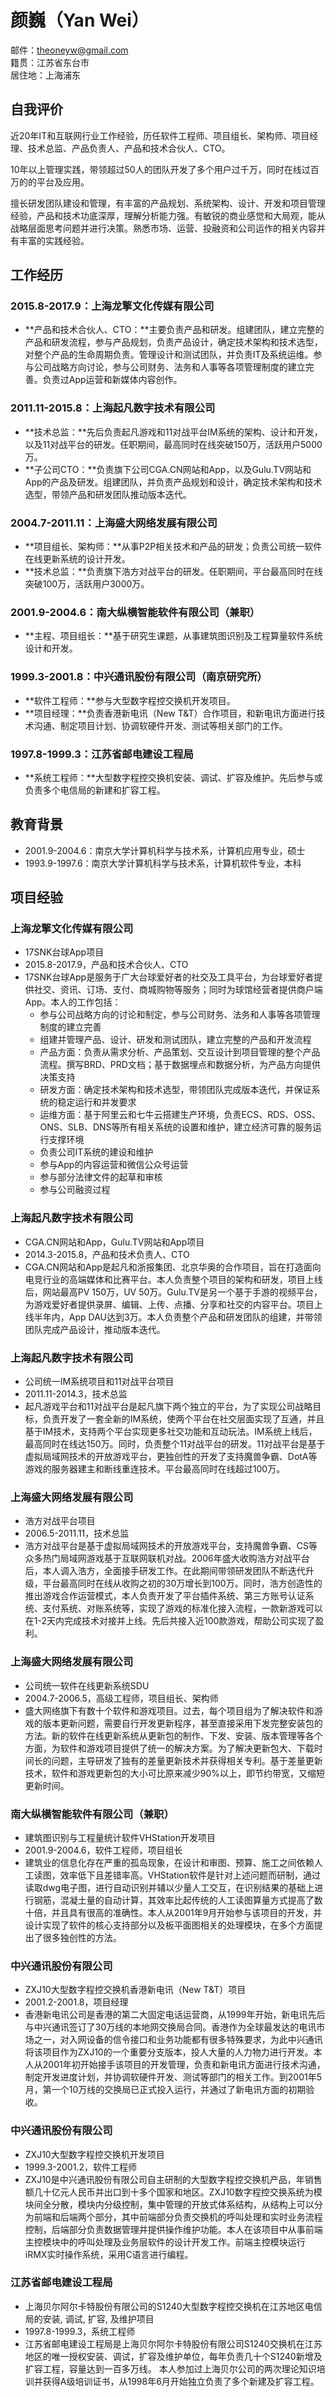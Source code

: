# 颜巍（Yan Wei）>
邮件：theoneyw@gmail.com<br/>
籍贯：江苏省东台市<br/>
居住地：上海浦东## 自我评价
近20年IT和互联网行业工作经验，历任软件工程师、项目组长、架构师、项目经理、技术总监、产品负责人、产品和技术合伙人、CTO。

10年以上管理实践，带领超过50人的团队开发了多个用户过千万，同时在线过百万的的平台及应用。

擅长研发团队建设和管理，有丰富的产品规划、系统架构、设计、开发和项目管理经验，产品和技术功底深厚，理解分析能力强。有敏锐的商业感觉和大局观，能从战略层面思考问题并进行决策。熟悉市场、运营、投融资和公司运作的相关内容并有丰富的实践经验。## 工作经历
### 2015.8-2017.9：上海龙擎文化传媒有限公司* **产品和技术合伙人、CTO：**主要负责产品和研发。组建团队，建立完整的产品和研发流程，参与产品规划，负责产品设计，确定技术架构和技术选型，对整个产品的生命周期负责。管理设计和测试团队，并负责IT及系统运维。参与公司战略方向讨论，参与公司财务、法务和人事等各项管理制度的建立完善。负责过App运营和新媒体内容创作。### 2011.11-2015.8：上海起凡数字技术有限公司* **技术总监：**先后负责起凡游戏和11对战平台IM系统的架构、设计和开发，以及11对战平台的研发。任职期间，最高同时在线突破150万，活跃用户5000万。
* **子公司CTO：**负责旗下公司CGA.CN网站和App，以及Gulu.TV网站和App的产品及研发。组建团队，并负责产品规划和设计，确定技术架构和技术选型，带领产品和研发团队推动版本迭代。
### 2004.7-2011.11：上海盛大网络发展有限公司* **项目组长、架构师：**从事P2P相关技术和产品的研发；负责公司统一软件在线更新系统的设计开发。* **技术总监：**负责旗下浩方对战平台的研发。任职期间，平台最高同时在线突破100万，活跃用户3000万。### 2001.9-2004.6：南大纵横智能软件有限公司（兼职）* **主程、项目组长：**基于研究生课题，从事建筑图识别及工程算量软件系统设计和开发。### 1999.3-2001.8：中兴通讯股份有限公司（南京研究所）
* **软件工程师：**参与大型数字程控交换机开发项目。* **项目经理：**负责香港新电讯（New T&T）合作项目，和新电讯方面进行技术沟通、制定项目计划、协调软硬件开发、测试等相关部门的工作。### 1997.8-1999.3：江苏省邮电建设工程局
* **系统工程师：**大型数字程控交换机安装、调试、扩容及维护。先后参与或负责多个电信局的新建和扩容工程。## 教育背景* 2001.9-2004.6：南京大学计算机科学与技术系，计算机应用专业，硕士* 1993.9-1997.6：南京大学计算机科学与技术系，计算机软件专业，本科

## 项目经验
### 上海龙擎文化传媒有限公司
* 17SNK台球App项目
* 2015.8-2017.9，产品和技术合伙人、CTO
* 17SNK台球App是服务于广大台球爱好者的社交及工具平台，为台球爱好者提供社交、资讯、订场、支付、商城购物等服务；同时为球馆经营者提供商户端App。本人的工作包括：
    * 参与公司战略方向的讨论和制定，参与公司财务、法务和人事等各项管理制度的建立完善
    * 组建并管理产品、设计、研发和测试团队，建立完整的产品和开发流程
    * 产品方面：负责从需求分析、产品策划、交互设计到项目管理的整个产品流程。撰写BRD、PRD文档；基于数据埋点和数据分析，为产品方向提供决策支持
    * 研发方面：确定技术架构和技术选型，带领团队完成版本迭代，并保证系统的稳定运行和并发要求
    * 运维方面：基于阿里云和七牛云搭建生产环境，负责ECS、RDS、OSS、ONS、SLB、DNS等所有相关系统的设置和维护，建立经济可靠的服务运行支撑环境
    * 负责公司IT系统的建设和维护
    * 参与App的内容运营和微信公众号运营
    * 参与部分法律文件的起草和审核
    * 参与公司融资过程

### 上海起凡数字技术有限公司
* CGA.CN网站和App，Gulu.TV网站和App项目
* 2014.3-2015.8，产品和技术负责人、CTO
* CGA.CN网站和App是起凡和浙报集团、北京华奥的合作项目，旨在打造面向电竞行业的高端媒体和比赛平台。本人负责整个项目的架构和研发，项目上线后，网站最高PV 150万，UV 50万。Gulu.TV是另一个基于手游的视频平台，为游戏爱好者提供录屏、编辑、上传、点播、分享和社交的内容平台。项目上线半年内，App DAU达到3万。本人负责整个产品和研发团队的组建，并带领团队完成产品设计，推动版本迭代。

### 上海起凡数字技术有限公司
* 公司统一IM系统项目和11对战平台项目
* 2011.11-2014.3，技术总监
* 起凡游戏平台和11对战平台是起凡旗下两个独立的平台，为了实现公司战略目标，负责开发了一套全新的IM系统，使两个平台在社交层面实现了互通，并且基于IM技术，支持两个平台实现更多社交功能和互动玩法。IM系统上线后，最高同时在线达150万。同时，负责整个11对战平台的研发。11对战平台是基于虚拟局域网技术的开放游戏平台，更独创性的开发了支持魔兽争霸、DotA等游戏的服务器建主和断线重连技术。平台最高同时在线超过100万。

### 上海盛大网络发展有限公司
* 浩方对战平台项目
* 2006.5-2011.11，技术总监 
* 浩方对战平台是基于虚拟局域网技术的开放游戏平台，支持魔兽争霸、CS等众多热门局域网游戏基于互联网联机对战。2006年盛大收购浩方对战平台后，本人调入浩方，全面接手研发工作。在此期间带领研发团队不断迭代升级，平台最高同时在线从收购之初的30万增长到100万。同时，浩方创造性的推出游戏合作运营模式，本人负责开发了平台插件系统、第三方账号认证系统、支付系统、对账系统等，实现了游戏的标准化接入流程，一款新游戏可以在1-2天内完成技术对接并上线。先后共接入近100款游戏，帮助公司实现了盈利。

### 上海盛大网络发展有限公司
* 公司统一软件在线更新系统SDU
* 2004.7-2006.5，高级工程师，项目组长、架构师
* 盛大网络旗下有数十个软件和游戏项目。过去，每个项目组为了解决软件和游戏的版本更新问题，需要自行开发更新程序，甚至直接采用下发完整安装包的方法。新的软件在线更新系统从更新包的制作、下发、安装、版本管理等各个方面，为软件和游戏项目提供了统一的解决方案。为了解决更新包大、下载时间长的问题，主导研发了独有的差量更新技术并获得相关专利。基于差量更新技术，软件和游戏更新包的大小可比原来减少90%以上，即节约带宽，又缩短更新时间。

### 南大纵横智能软件有限公司（兼职）
* 建筑图识别与工程量统计软件VHStation开发项目
* 2001.9-2004.6，软件工程师，项目组长
* 建筑业的信息化存在严重的孤岛现象，在设计和审图、预算、施工之间依赖人工读图，效率低下且差错率高。VHStation软件是针对上述问题而研制，通过读取dwg电子图，进行自动识别并辅以少量人工交互，在识别结果的基础上进行钢筋，混凝土量的自动计算，其效率比起传统的人工读图算量方式提高了数十倍，并且具有很高的准确性。本人从2001年9月开始参与该项目的开发，并设计实现了软件的核心支持部分以及板平面图相关的处理模块，在多个方面提出了很多独创性的方法。

### 中兴通讯股份有限公司
* ZXJ10大型数字程控交换机香港新电讯（New T&T）项目
* 2001.2-2001.8，项目经理
* 香港新电讯公司是香港的第二大固定电话运营商，从1999年开始，新电讯先后与中兴通讯签订了30万线的本地网交换局合同。香港作为全球最发达的电讯市场之一，对入网设备的信令接口和业务功能都有很多特殊要求，为此中兴通讯将该项目作为ZXJ10的一个重要分支版本，投人大量的人力物力进行开发。本人从2001年初开始接手该项目的开发管理，负责和新电讯方面进行技术沟通，制定开发进度计划，并协调软硬件开发、测试等部门的相关工作。到2001年5月，第一个10万线的交换局已正式投入运行，并通过了新电讯方面的初期验收。

### 中兴通讯股份有限公司
* ZXJ10大型数字程控交换机开发项目
* 1999.3-2001.2，软件工程师
* ZXJ10是中兴通讯股份有限公司自主研制的大型数字程控交换机产品，年销售额几十亿元人民币并出口到十多个国家和地区。ZXJ10数字程控交换系统为模块间全分散，模块内分级控制，集中管理的开放式体系结构，从结构上可以分为前端和后端两个部分，其中前端部分负责交换机的呼叫处理和实时业务流程控制，后端部分负责数据管理并提供操作维护功能。本人在该项目中从事前端主控模块中的呼叫处理及业务层软件的设计开发工作。前端主控模块运行iRMX实时操作系统，采用C语言进行编程。

### 江苏省邮电建设工程局
* 上海贝尔阿尔卡特股份有限公司的S1240大型数字程控交换机在江苏地区电信局的安装, 调试, 扩容, 及维护项目
* 1997.8-1999.3，系统工程师
* 江苏省邮电建设工程局是上海贝尔阿尔卡特股份有限公司S1240交换机在江苏地区的唯一授权安装、调试，扩容及维护单位，每年负责几十个S1240新增及扩容工程，容量达到一百多万线。 本人参加过上海贝尔公司的两次理论知识培训并获得A级培训证书，从1998年6月开始独立负责了多个新建及扩容工程。